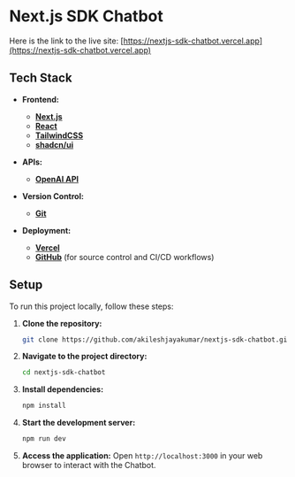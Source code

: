 # Next.js SDK Chatbot

Here is the link to the live site: [https://nextjs-sdk-chatbot.vercel.app](https://nextjs-sdk-chatbot.vercel.app)

## Tech Stack

- **Frontend:**
  - **[Next.js](https://nextjs.org/docs)**
  - **[React](https://react.dev/)**
  - **[TailwindCSS](https://tailwindcss.com/docs)**
  - **[shadcn/ui](https://ui.shadcn.com/docs)**

- **APIs:**
  - **[OpenAI API](https://platform.openai.com/docs)**

- **Version Control:**
  - **[Git](https://git-scm.com/doc)**

- **Deployment:**
  - **[Vercel](https://vercel.com/docs)**
  - **[GitHub](https://docs.github.com/en)** (for source control and CI/CD workflows)

## Setup

To run this project locally, follow these steps:

1. **Clone the repository:**
   ```bash
   git clone https://github.com/akileshjayakumar/nextjs-sdk-chatbot.git
   ```
2. **Navigate to the project directory:**
   ```bash
   cd nextjs-sdk-chatbot
   ```
3. **Install dependencies:**
   ```bash
   npm install
   ```
4. **Start the development server:**
   ```bash
   npm run dev
   ```
5. **Access the application:**
   Open `http://localhost:3000` in your web browser to interact with the Chatbot.
